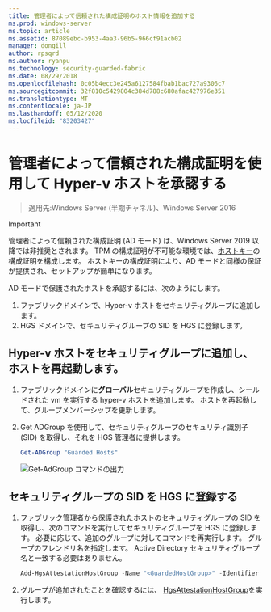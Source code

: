 ```yaml
---
title: 管理者によって信頼された構成証明のホスト情報を追加する
ms.prod: windows-server
ms.topic: article
ms.assetid: 87089ebc-b953-4aa3-96b5-966cf91acb02
manager: dongill
author: rpsqrd
ms.author: ryanpu
ms.technology: security-guarded-fabric
ms.date: 08/29/2018
ms.openlocfilehash: 0c05b4ecc3e245a6127584fbab1bac727a9306c7
ms.sourcegitcommit: 32f810c5429804c384d788c680afac427976e351
ms.translationtype: MT
ms.contentlocale: ja-JP
ms.lasthandoff: 05/12/2020
ms.locfileid: "83203427"
---
```

# <a name="authorize-hyper-v-hosts-using-admin-trusted-attestation"></a>管理者によって信頼された構成証明を使用して Hyper-v ホストを承認する

> 適用先:Windows Server (半期チャネル)、Windows Server 2016

> [!IMPORTANT]
> 管理者によって信頼された構成証明 (AD モード) は、Windows Server 2019 以降では非推奨とされます。 TPM の構成証明が不可能な環境では、[ホストキー](guarded-fabric-initialize-hgs-key-mode.md)の構成証明を構成します。 ホストキーの構成証明により、AD モードと同様の保証が提供され、セットアップが簡単になります。


AD モードで保護されたホストを承認するには、次のようにします。

1. ファブリックドメインで、Hyper-v ホストをセキュリティグループに追加します。
2. HGS ドメインで、セキュリティグループの SID を HGS に登録します。

## <a name="add-the-hyper-v-host-to-a-security-group-and-reboot-the-host"></a>Hyper-v ホストをセキュリティグループに追加し、ホストを再起動します。

1. ファブリックドメインに**グローバル**セキュリティグループを作成し、シールドされた vm を実行する hyper-v ホストを追加します。
   ホストを再起動して、グループメンバーシップを更新します。

2. Get ADGroup を使用して、セキュリティグループのセキュリティ識別子 (SID) を取得し、それを HGS 管理者に提供します。

   ```powershell
   Get-ADGroup "Guarded Hosts"
   ```

   ![Get-AdGroup コマンドの出力](../media/Guarded-Fabric-Shielded-VM/guarded-host-get-adgroup.png)

## <a name="register-the-sid-of-the-security-group-with-hgs"></a>セキュリティグループの SID を HGS に登録する

1. ファブリック管理者から保護されたホストのセキュリティグループの SID を取得し、次のコマンドを実行してセキュリティグループを HGS に登録します。
   必要に応じて、追加のグループに対してコマンドを再実行します。
   グループのフレンドリ名を指定します。
   Active Directory セキュリティグループ名と一致する必要はありません。

   ```powershell
   Add-HgsAttestationHostGroup -Name "<GuardedHostGroup>" -Identifier "<SID>"
   ```

2. グループが追加されたことを確認するには、 [HgsAttestationHostGroup](https://technet.microsoft.com/library/mt652172.aspx)を実行します。


